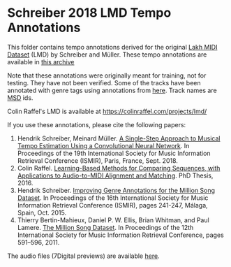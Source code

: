 # Schreiber 2018 LMD Tempo Annotations

This folder contains tempo annotations derived for the original
[Lakh MIDI Dataset](https://colinraffel.com/projects/lmd/) (LMD) by Schreiber and Müller.
These tempo annotations are available in [this archive](http://www.tagtraum.com/download/schreiber_tempo_cnn_ismir2018.zip)

Note that these annotations were originally meant for training, not for testing.
They have not been verified. Some of the tracks have been annotated with genre tags using
annotations from [here](http://www.tagtraum.com/msd_genre_datasets.html).
Track names are [MSD](http://labrosa.ee.columbia.edu/millionsong/) ids.

Colin Raffel's LMD is available at https://colinraffel.com/projects/lmd/ 

If you use these annotations, please cite the following papers:    

1. Hendrik Schreiber, Meinard Müller. [A Single-Step Approach to Musical Tempo Estimation Using a Convolutional Neural Network](http://ismir2018.ircam.fr/doc/pdfs/141_Paper.pdf). In Proceedings of the 19th International Society for Music Information Retrieval Conference (ISMIR), Paris, France, Sept. 2018.
2. Colin Raffel. [Learning-Based Methods for Comparing Sequences, with Applications to Audio-to-MIDI Alignment and Matching](http://colinraffel.com/publications/thesis.pdf). PhD Thesis, 2016.
3. Hendrik Schreiber. [Improving Genre Annotations for the Million Song Dataset](http://www.tagtraum.com/download/schreiber_msdgenre_ismir2015.pdf). In Proceedings of the 16th International Society for Music Information Retrieval Conference (ISMIR), pages 241-247, Málaga, Spain, Oct. 2015.
4. Thierry Bertin-Mahieux, Daniel P. W. Ellis, Brian Whitman, and Paul Lamere. [The Million Song Dataset](http://labrosa.ee.columbia.edu/millionsong/). In Proceedings of the 12th International Society for Music Information Retrieval Conference, pages 591–596, 2011.

The audio files (7Digital previews) are available [here](http://hog.ee.columbia.edu/craffel/lmd/lmd_matched_mp3.tar.gz).